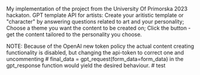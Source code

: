 My implementation of the project from the University Of Primorska 2023 hackaton. 
GPT template API for artists:
Create your aritistic template or "character" by answering questions related to art and your personality; Choose a theme you want the content to be created on; Click the button - get the content tailored to the personality you choose.

NOTE: Because of the OpenAI new token policy the actual content creating functionality is disabled, but changing the api-token to correct one and uncommenting # final_data = gpt_request(form_data=form_data) in the gpt_response function would yield the desired behaviour.
#   t e s t  
 